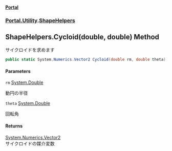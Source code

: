 #### [Portal](index.md 'index')
### [Portal.Utility](Portal.Utility.md 'Portal.Utility').[ShapeHelpers](ShapeHelpers.md 'Portal.Utility.ShapeHelpers')

## ShapeHelpers.Cycloid(double, double) Method

サイクロイドを求めます

```csharp
public static System.Numerics.Vector2 Cycloid(double rm, double theta);
```
#### Parameters

<a name='Portal.Utility.ShapeHelpers.Cycloid(double,double).rm'></a>

`rm` [System.Double](https://docs.microsoft.com/en-us/dotnet/api/System.Double 'System.Double')

動円の半径

<a name='Portal.Utility.ShapeHelpers.Cycloid(double,double).theta'></a>

`theta` [System.Double](https://docs.microsoft.com/en-us/dotnet/api/System.Double 'System.Double')

回転角

#### Returns
[System.Numerics.Vector2](https://docs.microsoft.com/en-us/dotnet/api/System.Numerics.Vector2 'System.Numerics.Vector2')  
サイクロイドの媒介変数